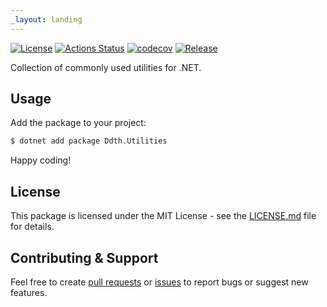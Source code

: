 ```yaml
---
_layout: landing
---
```


[![License](https://img.shields.io/badge/license-MIT-blue.svg)](https://opensource.org/licenses/MIT)
[![Actions Status](https://github.com/DDTH/Ddth.Utilities/workflows/ci/badge.svg)](https://github.com/DDTH/Ddth.Utilities/actions)
[![codecov](https://codecov.io/gh/DDTH/Ddth.Utilities/graph/badge.svg)](https://codecov.io/gh/DDTH/Ddth.Utilities)
[![Release](https://img.shields.io/github/release/DDTH/Ddth.Utilities.svg?style=flat-square)](https://github.com/DDTH/Ddth.Utilities/blob/main/RELEASE-NOTES.md)

Collection of commonly used utilities for .NET.

## Usage

Add the package to your project:

```sh
$ dotnet add package Ddth.Utilities
```

Happy coding!

## License

This package is licensed under the MIT License - see the [LICENSE.md](https://github.com/DDTH/Ddth.Utilities/blob/main/LICENSE.md) file for details.

## Contributing & Support

Feel free to create [pull requests](https://github.com/DDTH/Ddth.Utilities/compare/contrib_wait_to_merge...) or [issues](https://github.com/DDTH/Ddth.Utilities/issues) to report bugs or suggest new features.
